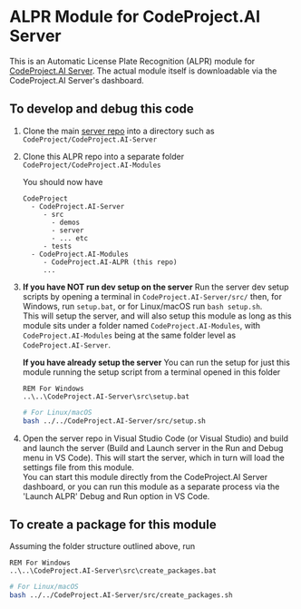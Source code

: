 # ALPR Module for CodeProject.AI Server

This is an Automatic License Plate Recognition (ALPR) module for [CodeProject.AI Server](https://www.codeproject.com/Articles/5322557/CodeProject-AI-Server-AI-the-easy-way). The actual module itself is downloadable via the CodeProject.AI Server's dashboard.

## To develop and debug this code

1. Clone the main [server repo](https://github.com/codeproject/CodeProject.AI-Server) into a directory such as `CodeProject/CodeProject.AI-Server`

2. Clone this ALPR repo into a separate folder `CodeProject/CodeProject.AI-Modules`

    You should now have

    ```text
    CodeProject
      - CodeProject.AI-Server
         - src
           - demos
           - server
           - ... etc
         - tests
      - CodeProject.AI-Modules
         - CodeProject.AI-ALPR (this repo)
         ...
    ```

3. **If you have NOT run dev setup on the server**
    Run the server dev setup scripts by opening a terminal in `CodeProject.AI-Server/src/` then, for Windows, run `setup.bat`, or for Linux/macOS run `bash setup.sh`.<br>
    This will setup the server, and will also setup this module as long as this module sits under a folder named `CodeProject.AI-Modules`, with `CodeProject.AI-Modules` being at the same folder level as `CodeProject.AI-Server`.

    **If you have already setup the server**
    You can run the setup for just this module running the setup script from a terminal opened in this folder
   ```BAT
   REM For Windows
   ..\..\CodeProject.AI-Server\src\setup.bat
   ```
   ```bash
   # For Linux/macOS
   bash ../../CodeProject.AI-Server/src/setup.sh
   ```
4. Open the server repo in Visual Studio Code (or Visual Studio) and build and launch the server (Build and Launch server in the Run and Debug menu in VS Code). This will start the server, which in turn will load the settings file from this module.
    <br>You can start this module directly from the CodeProject.AI Server dashboard, or you can run this module as a separate process via the 'Launch ALPR' Debug and Run option in VS Code.

## To create a package for this module

Assuming the folder structure outlined above, run

   ```BAT
   REM For Windows
   ..\..\CodeProject.AI-Server\src\create_packages.bat
   ```
   ```bash
   # For Linux/macOS
   bash ../../CodeProject.AI-Server/src/create_packages.sh
   ```
